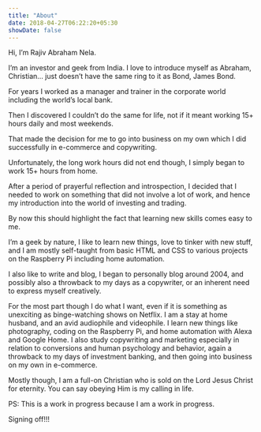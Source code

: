 ```yaml
---
title: "About"
date: 2018-04-27T06:22:20+05:30
showDate: false
---
```

Hi, I’m Rajiv Abraham Nela.

I’m an investor and geek from India. I love to introduce myself as Abraham, Christian… just doesn’t have the same ring to it as Bond, James Bond.

For years I worked as a manager and trainer in the corporate world including the world’s local bank.

Then I discovered I couldn’t do the same for life, not if it meant working 15+ hours daily and most weekends.

That made the decision for me to go into business on my own which I did successfully in e-commerce and copywriting.

Unfortunately, the long work hours did not end though, I simply began to work 15+ hours from home.

After a period of prayerful reflection and introspection, I decided that I needed to work on something that did not involve a lot of work, and hence my introduction into the world of investing and trading.

By now this should highlight the fact that learning new skills comes easy to me.

I’m a geek by nature, I like to learn new things, love to tinker with new stuff, and I am mostly self-taught from basic HTML and CSS to various projects on the Raspberry Pi including home automation.

I also like to write and blog, I began to personally blog around 2004, and possibly also a throwback to my days as a copywriter, or an inherent need to express myself creatively.

For the most part though I do what I want, even if it is something as unexciting as binge-watching shows on Netflix. I am a stay at home husband, and an avid audiophile and videophile. I learn new things like photography, coding on the Raspberry Pi, and home automation with Alexa and Google Home. I also study copywriting and marketing especially in relation to conversions and human psychology and behavior, again a throwback to my days of investment banking, and then going into business on my own in e-commerce.

Mostly though, I am a full-on Christian who is sold on the Lord Jesus Christ for eternity. You can say obeying Him is my calling in life.

PS: This is a work in progress because I am a work in progress.

Signing off!!!